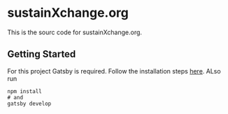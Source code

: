 # sustainXchange.org

This is the sourc code for sustainXchange.org.

## Getting Started

For this project Gatsby is required. Follow the installation steps [here](https://www.gatsbyjs.com/docs/tutorial/part-0/). ALso run

```
npm install
# and
gatsby develop
``` 
